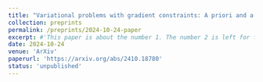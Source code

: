 ```yaml
---
title: "Variational problems with gradient constraints: A priori and a posteriori error identities"
collection: preprints
permalink: /preprints/2024-10-24-paper
excerpt: #'This paper is about the number 1. The number 2 is left for future work.'
date: 2024-10-24
venue: 'ArXiv'
paperurl: 'https://arxiv.org/abs/2410.18780'
status: 'unpublished'
---
```



